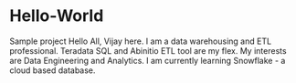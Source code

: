 # Hello-World
Sample project
Hello All, Vijay here. I am a data warehousing and ETL professional.
Teradata SQL and Abinitio ETL tool are my flex. My interests are Data Engineering and Analytics.
I am currently learning Snowflake - a cloud based database.
